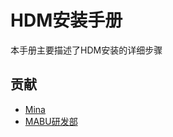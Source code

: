# HDM安装手册


本手册主要描述了HDM安装的详细步骤

## 贡献
* [Mina](https://github.com/MinaMiao)
* [MABU研发部](https://github.com/hand-mabu)